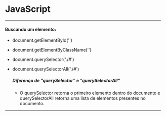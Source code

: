 # JavaScript

---

#### Buscando um elemento:

- document.getElementById('')
- document.getElementByClassName('')
- document.querySelector('./#')
- document.querySelectorAll('./#')

  ##### Diferença de "querySelector" e "querySelectorAll"

  - O querySelector retorna o primeiro elemento dentro do documento e querySelectorAll retorna uma lista de elementos presentes no documento.

---
